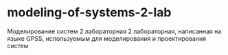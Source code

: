 # modeling-of-systems-2-lab
Моделирование систем 2 лабораторная
2 лабораторная, написанная на языке GPSS, используемым для моделирования и проектирования систем
